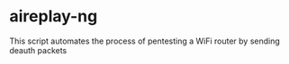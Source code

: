 # aireplay-ng
This script automates the process of pentesting a WiFi router by sending deauth packets 
